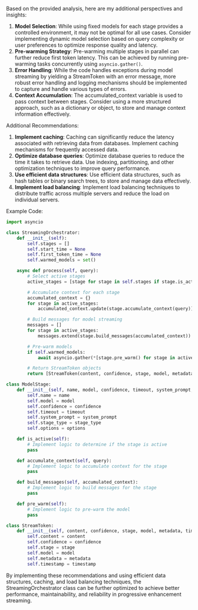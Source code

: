 Based on the provided analysis, here are my additional perspectives and insights:

1. **Model Selection**: While using fixed models for each stage provides a controlled environment, it may not be optimal for all use cases. Consider implementing dynamic model selection based on query complexity or user preferences to optimize response quality and latency.
2. **Pre-warming Strategy**: Pre-warming multiple stages in parallel can further reduce first token latency. This can be achieved by running pre-warming tasks concurrently using `asyncio.gather()`.
3. **Error Handling**: While the code handles exceptions during model streaming by yielding a StreamToken with an error message, more robust error handling and logging mechanisms should be implemented to capture and handle various types of errors.
4. **Context Accumulation**: The accumulated_context variable is used to pass context between stages. Consider using a more structured approach, such as a dictionary or object, to store and manage context information effectively.

Additional Recommendations:

1. **Implement caching**: Caching can significantly reduce the latency associated with retrieving data from databases. Implement caching mechanisms for frequently accessed data.
2. **Optimize database queries**: Optimize database queries to reduce the time it takes to retrieve data. Use indexing, partitioning, and other optimization techniques to improve query performance.
3. **Use efficient data structures**: Use efficient data structures, such as hash tables or binary search trees, to store and manage data effectively.
4. **Implement load balancing**: Implement load balancing techniques to distribute traffic across multiple servers and reduce the load on individual servers.

Example Code:

```python
import asyncio

class StreamingOrchestrator:
    def __init__(self):
        self.stages = []
        self.start_time = None
        self.first_token_time = None
        self.warmed_models = set()

    async def process(self, query):
        # Select active stages
        active_stages = [stage for stage in self.stages if stage.is_active]

        # Accumulate context for each stage
        accumulated_context = {}
        for stage in active_stages:
            accumulated_context.update(stage.accumulate_context(query))

        # Build messages for model streaming
        messages = []
        for stage in active_stages:
            messages.extend(stage.build_messages(accumulated_context))

        # Pre-warm models
        if self.warmed_models:
            await asyncio.gather(*[stage.pre_warm() for stage in active_stages])

        # Return StreamToken objects
        return [StreamToken(content, confidence, stage, model, metadata, timestamp) for content, confidence, stage, model, metadata, timestamp in messages]

class ModelStage:
    def __init__(self, name, model, confidence, timeout, system_prompt, stage_type, options):
        self.name = name
        self.model = model
        self.confidence = confidence
        self.timeout = timeout
        self.system_prompt = system_prompt
        self.stage_type = stage_type
        self.options = options

    def is_active(self):
        # Implement logic to determine if the stage is active
        pass

    def accumulate_context(self, query):
        # Implement logic to accumulate context for the stage
        pass

    def build_messages(self, accumulated_context):
        # Implement logic to build messages for the stage
        pass

    def pre_warm(self):
        # Implement logic to pre-warm the model
        pass

class StreamToken:
    def __init__(self, content, confidence, stage, model, metadata, timestamp):
        self.content = content
        self.confidence = confidence
        self.stage = stage
        self.model = model
        self.metadata = metadata
        self.timestamp = timestamp
```

By implementing these recommendations and using efficient data structures, caching, and load balancing techniques, the StreamingOrchestrator class can be further optimized to achieve better performance, maintainability, and reliability in progressive enhancement streaming.
